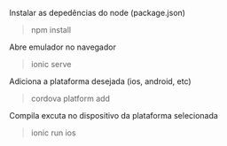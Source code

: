 Instalar as depedências do node (package.json)
>npm install

Abre emulador no navegador
>ionic serve

Adiciona a plataforma desejada (ios, android, etc)
>cordova platform add <platform>

Compila excuta no dispositivo da plataforma selecionada 
>ionic run ios